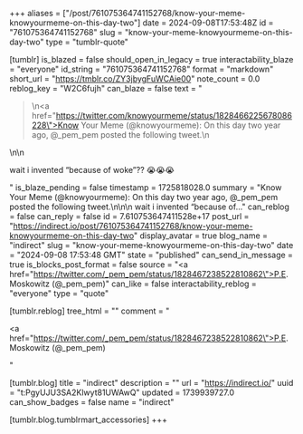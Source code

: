 +++
aliases = ["/post/761075364741152768/know-your-meme-knowyourmeme-on-this-day-two"]
date = 2024-09-08T17:53:48Z
id = "761075364741152768"
slug = "know-your-meme-knowyourmeme-on-this-day-two"
type = "tumblr-quote"

[tumblr]
is_blazed = false
should_open_in_legacy = true
interactability_blaze = "everyone"
id_string = "761075364741152768"
format = "markdown"
short_url = "https://tmblr.co/ZY3jbygFuWCAie00"
note_count = 0.0
reblog_key = "W2C6fujh"
can_blaze = false
text = "<blockquote><p>\n<a href=\"https://twitter.com/knowyourmeme/status/1828466225678086228\">Know Your Meme (@knowyourmeme)</a>: On this day two year ago, @_pem_pem posted the following tweet.\n</p></blockquote>\n\n<p>wait i invented “because of woke”?? 😭😭😭</p>"
is_blaze_pending = false
timestamp = 1725818028.0
summary = "Know Your Meme (@knowyourmeme): On this day two year ago, @_pem_pem posted the following tweet.\n\n\n wait i invented “because of..."
can_reblog = false
can_reply = false
id = 7.610753647411528e+17
post_url = "https://indirect.io/post/761075364741152768/know-your-meme-knowyourmeme-on-this-day-two"
display_avatar = true
blog_name = "indirect"
slug = "know-your-meme-knowyourmeme-on-this-day-two"
date = "2024-09-08 17:53:48 GMT"
state = "published"
can_send_in_message = true
is_blocks_post_format = false
source = "<a href=\"https://twitter.com/_pem_pem/status/1828467238522810862\">P.E. Moskowitz (@_pem_pem)</a>"
can_like = false
interactability_reblog = "everyone"
type = "quote"

[tumblr.reblog]
tree_html = ""
comment = "<p><a href=\"https://twitter.com/_pem_pem/status/1828467238522810862\">P.E. Moskowitz (@_pem_pem)</a></p>"

[tumblr.blog]
title = "indirect"
description = ""
url = "https://indirect.io/"
uuid = "t:PgyUJU3SA2Klwyt81UWAwQ"
updated = 1739939727.0
can_show_badges = false
name = "indirect"

[tumblr.blog.tumblrmart_accessories]
+++
